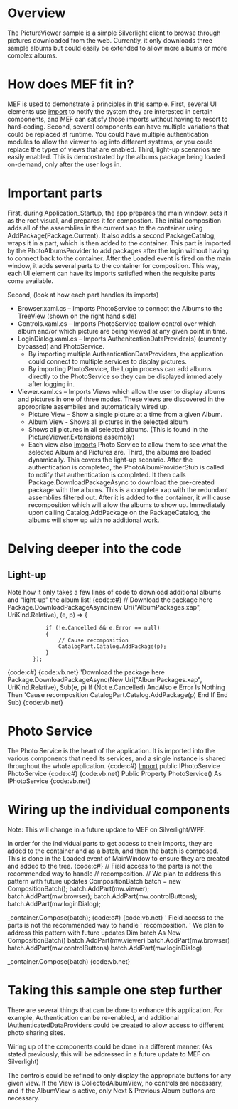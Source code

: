 # Overview 
The PictureViewer sample is a simple Silverlight client to browse through pictures downloaded from the web. Currently, it only downloads three sample albums but could easily be extended to allow more albums or more complex albums.

# How does MEF fit in? 
MEF is used to demonstrate 3 principles in this sample. First, several UI elements use [import](import) to notify the system they are interested in certain components, and MEF can satisfy those imports without having to resort to hard-coding. Second, several components can have multiple variations that could be replaced at runtime. You could have multiple authentication modules to allow the viewer to log into different systems, or you could replace the types of views that are enabled. Third, light-up scenarios are easily enabled. This is demonstrated by the albums package being loaded on-demand, only after the user logs in.

# Important parts 
First, during Application_Startup, the app prepares the main window, sets it as the root visual, and prepares it for compostion. The initial composition adds all of the assemblies in the current xap to the container using AddPackage(Package.Current). It also adds a second PackageCatalog, wraps it in a part, which is then added to the container. This part is imported by the PhotoAlbumsProvider to add packages after the login without having to connect back to the container. After the Loaded event is fired on the main window, it adds several parts to the container for composition. This way, each UI element can have its imports satisfied when the requisite parts come available.

Second, (look at how each part handles its imports)
* Browser.xaml.cs – Imports PhotoService to connect the Albums to the TreeView (shown on the right hand side)
* Controls.xaml.cs – Imports PhotoService toallow control over which album and/or which picture are being viewed at any given point in time.
* LoginDialog.xaml.cs – Imports AuthenitcationDataProvider(s) (currently bypassed) and PhotoService.
	* By importing multiple AuthenticationDataProviders, the application could connect to multiple services to display pictures.
	* By importing PhotoService, the Login process can add albums directly to the PhotoService so they can be displayed immediately after logging in.
* Viewer.xaml.cs – Imports Views which allow the user to display albums and pictures in one of three modes. These views are discovered in the appropriate assemblies and automatically wired up.
	* Picture View – Show a single picture at a time from a given Album.
	* Album View - Shows all pictures in the selected album
	* Shows all pictures in all selected albums. (This is found in the PictureViewer.Extensions assembly)
	* Each view also [Imports](Imports) Photo Service to allow them to see what the selected Album and Pictures are.
Third, the albums are loaded dynamically. This covers the light-up scenario. After the authentication is completed, the PhotoAlbumProviderStub is called to notify that authentication is completed. It then calls Package.DownloadPackageAsync to download the pre-created package with the albums. This is a complete xap with the redundant assemblies filtered out. After it is added to the container, it will cause recomposition which will allow the albums to show up. Immediately upon calling Catalog.AddPackage on the PackageCatalog, the albums will show up with no additional work.

# Delving deeper into the code 
## Light-up 
Note how it only takes a few lines of code to download additional albums and “light-up” the album list!
{code:c#}
            // Download the package here
            Package.DownloadPackageAsync(new Uri("AlbumPackages.xap", UriKind.Relative), (e, p) =>
            {

                if (!e.Cancelled && e.Error == null)
                {
                    // Cause recomposition
                    CatalogPart.Catalog.AddPackage(p);
                }
            });
{code:c#}
{code:vb.net}
            'Download the package here
            Package.DownloadPackageAsync(New Uri("AlbumPackages.xap", UriKind.Relative), Sub(e, p)
                		If (Not e.Cancelled) AndAlso e.Error Is Nothing Then
                    		'Cause recomposition
                   			 CatalogPart.Catalog.AddPackage(p)
                		End If
		End Sub)
{code:vb.net}


# Photo Service
The Photo Service is the heart of the application. It is imported into the various components that need its services, and a single instance is shared throughout the whole application.
{code:c#}
[Import](Import)
public IPhotoService PhotoService
{code:c#}
{code:vb.net}
<Import>
Public Property PhotoService() As IPhotoService
{code:vb.net}

# Wiring up the individual components 
Note: This will change in a future update to MEF on Silverlight/WPF.

In order for the individual parts to get access to their imports, they are added to the container and as a batch, and then the batch is composed. This is done in the Loaded event of MainWindow to ensure they are created and added to the tree.
{code:c#}
// Field access to the parts is not the recommended way to handle
// recomposition.
// We plan to address this pattern with future updates
CompositionBatch batch = new CompositionBatch();
batch.AddPart(mw.viewer);
batch.AddPart(mw.browser);
batch.AddPart(mw.controlButtons);
batch.AddPart(mw.loginDialog);

_container.Compose(batch); 
{code:c#}
{code:vb.net}
' Field access to the parts is not the recommended way to handle
' recomposition.
' We plan to address this pattern with future updates
Dim batch As New CompositionBatch()
batch.AddPart(mw.viewer)
batch.AddPart(mw.browser)
batch.AddPart(mw.controlButtons)
batch.AddPart(mw.loginDialog)

_container.Compose(batch)
{code:vb.net}

# Taking this sample one step further 
There are several things that can be done to enhance this application. For example, Authentication can be re-enabled, and additional IAuthenticatedDataProviders could be created to allow access to different photo sharing sites.

Wiring up of the components could be done in a different manner. (As stated previously, this will be addressed in a future update to MEF on Silverlight)

The controls could be refined to only display the appropriate buttons for any given view. If the View is CollectedAlbumView, no controls are necessary, and if the AlbumView is active, only Next & Previous Album buttons are necessary.